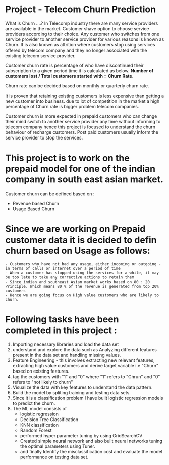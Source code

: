 # Project - Telecom Churn Prediction
What is Churn ....?
In Telecomp industry there are many service providers are available in the market. Customer shave option to choose service providers according to their choice. 
Any customer who switches from one service provider to another service provider for various reasons is known as Churn. It is also known as attrition where customers stop using services offered by telecom company and they no longer associated with the existing telecom service provider.

Customer churn rate is percentage of who have discontinued their subscription to a given period time it is calculated as below.
   **Number of customers lost / Total customers started with  = Churn Rate.**

Churn rate can be decided based on monthly or quarterly churn rate.

It is proven that retaining existing customers is less expensive than getting a new customer into business.
due to lot of competition in the market a high percentage of Churn rate is bigger problem telecom companies.

Customer churn is more expected in prepaid customers who can change their mind switch to another service provider any time without informing to telecom company hence this project is focused to understand the churn behaviour of recharge customers.
Post paid customers usually inform the service provider to stop the services.


# This project is to work on the prepaid model for one of the indian company in south east asian market.

Customer churn can be defined based on :
  - Revenue based Churn
  - Usage Based Churn

# Since we are working on Prepaid customer data it is decided to defin churn based on Usage as follows: 
    - Customers who have not had any usage, either incoming or outgoing - in terms of calls or internet over a period of time
    - When a customer has stopped using the services for a while, it may be too late to take any corrective actions to retain them
    - Since indian and southeast Asian market works based on 80 : 20 Principle. Which means 80 % of the revenue is generated from top 20% customers
    - Hence we are going focus on High value customers who are likely to churn.

# Following tasks have been completed in this project :
   1. Importing necessary libraries and load the data set
   2. understand and explore the data such as Analyzing different features present in the data set and handling missing values.
   3. Feature Engineering - this involves extracting new relevant features, extracting high value customers  and derive target variable i.e  "Churn" based on existing features.
   4. tag the customers with "1" and "0" where "1" refers to "Chrun" and "0" refers to "not likely to churn"
   5. Visualize the data with key features to understand the data pattern.
   6. Build the model by spliting training and testing data sets.
   7. Since it is a classification problem I have built logistic regression models to predict the churn.
   8. The ML model consists of
        - logistic regression
        - Decision Tree Classification
        - KNN classification
        - Random Forest
        - performed hyper parameter tuning by using GridSearchCV
        - Created simple neural network and also built neural networks tuning the optimal parameters using Tuner.
        - and finally Identify the misclassification cost and evaluate the model performance on testing data set.
    







